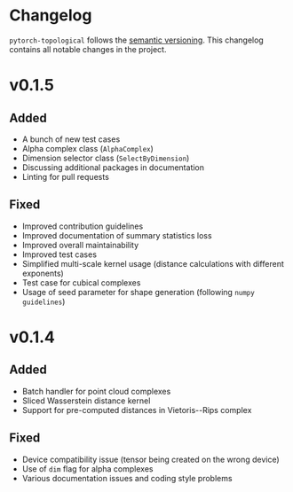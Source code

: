 # Changelog

`pytorch-topological` follows the [semantic versioning](https://semver.org).
This changelog contains all notable changes in the project.

# v0.1.5

## Added

- A bunch of new test cases
- Alpha complex class (`AlphaComplex`)
- Dimension selector class (`SelectByDimension`)
- Discussing additional packages in documentation
- Linting for pull requests

## Fixed

- Improved contribution guidelines
- Improved documentation of summary statistics loss
- Improved overall maintainability
- Improved test cases
- Simplified multi-scale kernel usage (distance calculations with different exponents)
- Test case for cubical complexes
- Usage of seed parameter for shape generation (following `numpy guidelines`)

# v0.1.4

## Added

- Batch handler for point cloud complexes
- Sliced Wasserstein distance kernel
- Support for pre-computed distances in Vietoris--Rips complex

## Fixed

- Device compatibility issue (tensor being created on the wrong device)
- Use of `dim` flag for alpha complexes
- Various documentation issues and coding style problems
